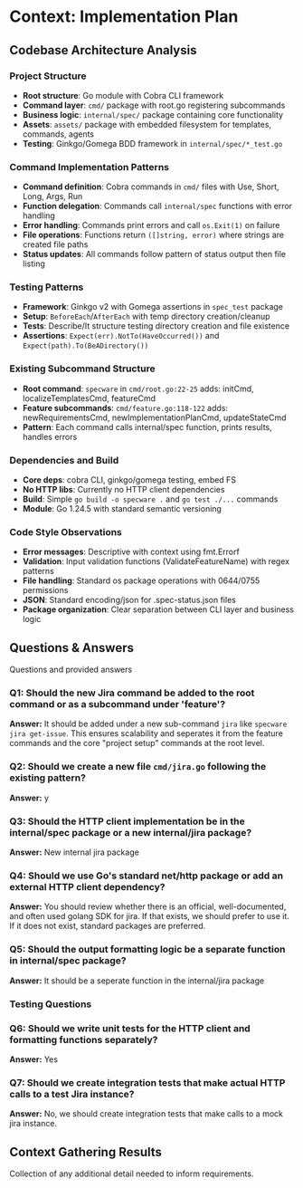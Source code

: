 # Context: Implementation Plan

## Codebase Architecture Analysis

### Project Structure
- **Root structure**: Go module with Cobra CLI framework
- **Command layer**: `cmd/` package with root.go registering subcommands
- **Business logic**: `internal/spec/` package containing core functionality  
- **Assets**: `assets/` package with embedded filesystem for templates, commands, agents
- **Testing**: Ginkgo/Gomega BDD framework in `internal/spec/*_test.go`

### Command Implementation Patterns
- **Command definition**: Cobra commands in `cmd/` files with Use, Short, Long, Args, Run
- **Function delegation**: Commands call `internal/spec` functions with error handling
- **Error handling**: Commands print errors and call `os.Exit(1)` on failure
- **File operations**: Functions return `([]string, error)` where strings are created file paths
- **Status updates**: All commands follow pattern of status output then file listing

### Testing Patterns
- **Framework**: Ginkgo v2 with Gomega assertions in `spec_test` package
- **Setup**: `BeforeEach`/`AfterEach` with temp directory creation/cleanup
- **Tests**: Describe/It structure testing directory creation and file existence
- **Assertions**: `Expect(err).NotTo(HaveOccurred())` and `Expect(path).To(BeADirectory())`

### Existing Subcommand Structure
- **Root command**: `specware` in `cmd/root.go:22-25` adds: initCmd, localizeTemplatesCmd, featureCmd
- **Feature subcommands**: `cmd/feature.go:118-122` adds: newRequirementsCmd, newImplementationPlanCmd, updateStateCmd
- **Pattern**: Each command calls internal/spec function, prints results, handles errors

### Dependencies and Build
- **Core deps**: cobra CLI, ginkgo/gomega testing, embed FS
- **No HTTP libs**: Currently no HTTP client dependencies 
- **Build**: Simple `go build -o specware .` and `go test ./...` commands
- **Module**: Go 1.24.5 with standard semantic versioning

### Code Style Observations
- **Error messages**: Descriptive with context using fmt.Errorf
- **Validation**: Input validation functions (ValidateFeatureName) with regex patterns
- **File handling**: Standard os package operations with 0644/0755 permissions
- **JSON**: Standard encoding/json for .spec-status.json files
- **Package organization**: Clear separation between CLI layer and business logic

## Questions & Answers
Questions and provided answers

### Q1: Should the new Jira command be added to the root command or as a subcommand under 'feature'?
**Answer:** It should be added under a new sub-command `jira` like `specware jira get-issue`. This ensures scalability and seperates it from the feature commands and the core "project setup" commands at the root level.

### Q2: Should we create a new file `cmd/jira.go` following the existing pattern?
**Answer:** y

### Q3: Should the HTTP client implementation be in the internal/spec package or a new internal/jira package?
**Answer:** New internal jira package

### Q4: Should we use Go's standard net/http package or add an external HTTP client dependency?
**Answer:** You should review whether there is an official, well-documented, and often used golang SDK for jira. If that exists, we should prefer to use it. If it does not exist, standard packages are preferred.

### Q5: Should the output formatting logic be a separate function in internal/spec package?
**Answer:** It should be a seperate function in the internal/jira package

### Testing Questions

### Q6: Should we write unit tests for the HTTP client and formatting functions separately?
**Answer:** Yes

### Q7: Should we create integration tests that make actual HTTP calls to a test Jira instance?
**Answer:** No, we should create integration tests that make calls to a mock jira instance.

## Context Gathering Results
Collection of any additional detail needed to inform requirements.
